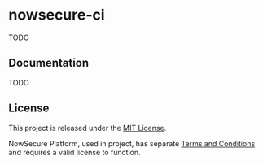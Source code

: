 # nowsecure-ci

TODO

## Documentation

TODO

## License

This project is released under the [MIT License](./LICENSE).

NowSecure Platform, used in project, has separate [Terms and Conditions] and requires
a valid license to function.

[Terms and Conditions]: https://www.nowsecure.com/terms-and-conditions/
